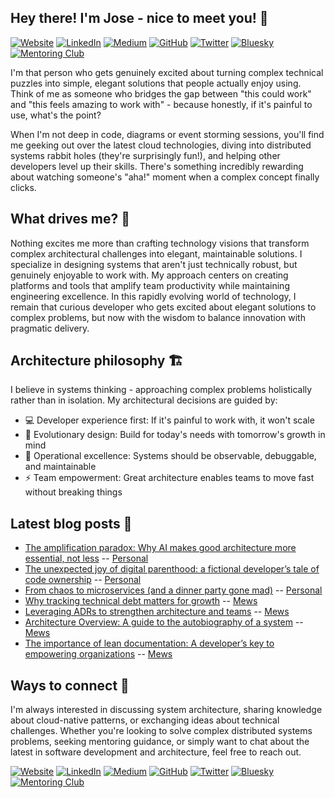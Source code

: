## Hey there! I'm Jose - nice to meet you! 👋

[![Website](https://img.shields.io/badge/Website-000000?style=for-the-badge)](https://zepedro.com)
[![LinkedIn](https://img.shields.io/badge/LinkedIn-0077B5?style=for-the-badge&logo=linkedin&logoColor=white)](https://linkedin.com/in/your-profile)
[![Medium](https://img.shields.io/badge/Medium-12100E?style=for-the-badge&logo=medium&logoColor=white)](https://medium.com/@zepedrosilva)
[![GitHub](https://img.shields.io/badge/GitHub-181717?style=for-the-badge&logo=github&logoColor=white)](https://github.com/zepedrosilva)
[![Twitter](https://img.shields.io/badge/Twitter-1DA1F2?style=for-the-badge&logo=twitter&logoColor=white)](https://x.com/zepedro)
[![Bluesky](https://img.shields.io/badge/Bluesky-00A8E8?style=for-the-badge&logo=bluesky&logoColor=white)](https://bsky.app/profile/zepedro.com)
[![Mentoring Club](https://img.shields.io/badge/Mentoring%20Club-FF6B35?style=for-the-badge)](https://www.mentoring-club.com/the-mentors/jose-silva)

I'm that person who gets genuinely excited about turning complex technical puzzles into simple, elegant solutions that people actually enjoy using. Think of me as someone who bridges the gap between "this could work" and "this feels amazing to work with" - because honestly, if it's painful to use, what's the point?

When I'm not deep in code, diagrams or event storming sessions, you'll find me geeking out over the latest cloud technologies, diving into distributed systems rabbit holes (they're surprisingly fun!), and helping other developers level up their skills. There's something incredibly rewarding about watching someone's "aha!" moment when a complex concept finally clicks.

## What drives me? 🚀

Nothing excites me more than crafting technology visions that transform complex architectural challenges into elegant, maintainable solutions. I specialize in designing systems that aren't just technically robust, but genuinely enjoyable to work with. My approach centers on creating platforms and tools that amplify team productivity while maintaining engineering excellence.
In this rapidly evolving world of technology, I remain that curious developer who gets excited about elegant solutions to complex problems, but now with the wisdom to balance innovation with pragmatic delivery.

## Architecture philosophy 🏗️

I believe in systems thinking - approaching complex problems holistically rather than in isolation. My architectural decisions are guided by:
* 💻 Developer experience first: If it's painful to work with, it won't scale
* 🌿 Evolutionary design: Build for today's needs with tomorrow's growth in mind
* 🔧 Operational excellence: Systems should be observable, debuggable, and maintainable
* ⚡ Team empowerment: Great architecture enables teams to move fast without breaking things

## Latest blog posts 📝

<!-- BLOG_POSTS_PLACEHOLDER - Do not remove this comment -->

* [The amplification paradox: Why AI makes good architecture more essential, not less](https://medium.com/@zepedrosilva/the-amplification-paradox-why-ai-makes-good-architecture-more-essential-not-less-5e05bd2d6669?source=rss-cc0cb0ca1820------2) -- [Personal](https://medium.com)
* [The unexpected joy of digital parenthood: a fictional developer’s tale of code ownership](https://medium.com/@zepedrosilva/the-unexpected-joy-of-digital-parenthood-a-fictional-developers-tale-of-code-ownership-93de11d81b85?source=rss-cc0cb0ca1820------2) -- [Personal](https://medium.com)
* [From chaos to microservices (and a dinner party gone mad)](https://medium.com/@zepedrosilva/from-chaos-to-microservices-and-a-dinner-party-gone-mad-2a6d6803e095?source=rss-cc0cb0ca1820------2) -- [Personal](https://medium.com)
* [Why tracking technical debt matters for growth](https://developers.mews.com/why-tracking-technical-debt-matters-for-growth/) -- [Mews](https://developers.mews.com)
* [Leveraging ADRs to strengthen architecture and teams](https://developers.mews.com/leveraging-adrs-to-strengthen-architecture-and-teams/) -- [Mews](https://developers.mews.com)
* [Architecture Overview: A guide to the autobiography of a system](https://developers.mews.com/architecture-overview/) -- [Mews](https://developers.mews.com)
* [The importance of lean documentation: A developer’s key to empowering organizations](https://developers.mews.com/the-importance-of-lean-documentation/) -- [Mews](https://developers.mews.com)

## Ways to connect 🤝

I'm always interested in discussing system architecture, sharing knowledge about cloud-native patterns, or exchanging ideas about technical challenges. Whether you're looking to solve complex distributed systems problems, seeking mentoring guidance, or simply want to chat about the latest in software development and architecture, feel free to reach out.

[![Website](https://img.shields.io/badge/Website-000000?style=for-the-badge)](https://zepedro.com)
[![LinkedIn](https://img.shields.io/badge/LinkedIn-0077B5?style=for-the-badge&logo=linkedin&logoColor=white)](https://linkedin.com/in/your-profile)
[![Medium](https://img.shields.io/badge/Medium-12100E?style=for-the-badge&logo=medium&logoColor=white)](https://medium.com/@zepedrosilva)
[![GitHub](https://img.shields.io/badge/GitHub-181717?style=for-the-badge&logo=github&logoColor=white)](https://github.com/zepedrosilva)
[![Twitter](https://img.shields.io/badge/Twitter-1DA1F2?style=for-the-badge&logo=twitter&logoColor=white)](https://x.com/zepedro)
[![Bluesky](https://img.shields.io/badge/Bluesky-00A8E8?style=for-the-badge&logo=bluesky&logoColor=white)](https://bsky.app/profile/zepedro.com)
[![Mentoring Club](https://img.shields.io/badge/Mentoring%20Club-FF6B35?style=for-the-badge)](https://www.mentoring-club.com/the-mentors/jose-silva)